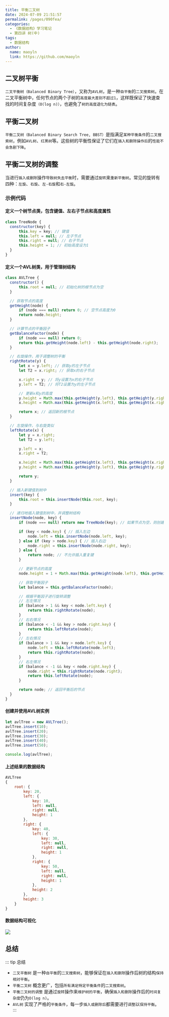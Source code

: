 ```yaml
---
title: 平衡二叉树
date: 2024-07-09 21:51:57
permalink: /pages/090fea/
categories:
  - 《数据结构》学习笔记
  - 第四讲 树(中)
tags:
  - 数据结构
author:
  name: maoyln
  link: https://github.com/maoyln
---
```


## 二叉树平衡

`二叉平衡树（Balanced Binary Tree）`，又称为`AVL树`，是一种`自平衡`的`二叉搜索树`。在二叉平衡树中，任何节点的两个子树的`高度最大差别不超过1`，这样既保证了快速查找的时间复杂度`（O(log n)）`，也避免了`树的高度退化为链表`。

## 平衡二叉树

`平衡二叉树（Balanced Binary Search Tree, BBST）`是指满足`某种平衡条件`的`二叉搜索树`，例如`AVL树`、`红黑树`等。这些树的平衡性保证了它们在`插入和删除操作后`的`性能不会急剧下降`。

## 平衡二叉树的调整

当进行`插入或删除`操作`导致树失去平衡`时，需要通过`旋转`来`重新平衡树`。常见的旋转有四种：`左旋`、`右旋`、`左-右旋`和`右-左旋`。

### 示例代码

#### 定义一个树节点类，包含键值、左右子节点和高度属性

```javascript
class TreeNode {
  constructor(key) {
      this.key = key; // 键值
      this.left = null; // 左子节点
      this.right = null; // 右子节点
      this.height = 1; // 初始高度设为1
  }
}
```

#### 定义一个AVL树类，用于管理树结构

```javascript
class AVLTree {
  constructor() {
      this.root = null; // 初始化树的根节点为空
  }

  // 获取节点的高度
  getHeight(node) {
      if (node === null) return 0; // 空节点高度为0
      return node.height;
  }

  // 计算节点的平衡因子
  getBalanceFactor(node) {
      if (node === null) return 0;
      return this.getHeight(node.left) - this.getHeight(node.right);
  }

  // 右旋操作，用于调整树的平衡
  rightRotate(y) {
      let x = y.left; // 获取y的左子节点
      let T2 = x.right; // 获取x的右子节点

      x.right = y; // 将y设置为x的右子节点
      y.left = T2; // 将T2设置为y的左子节点

      // 更新x和y的高度
      y.height = Math.max(this.getHeight(y.left), this.getHeight(y.right)) + 1;
      x.height = Math.max(this.getHeight(x.left), this.getHeight(x.right)) + 1;

      return x; // 返回新的根节点
  }

  // 左旋操作，与右旋类似
  leftRotate(x) {
      let y = x.right;
      let T2 = y.left;

      y.left = x;
      x.right = T2;

      x.height = Math.max(this.getHeight(x.left), this.getHeight(x.right)) + 1;
      y.height = Math.max(this.getHeight(y.left), this.getHeight(y.right)) + 1;

      return y;
  }

  // 插入新键值到树中
  insert(key) {
      this.root = this.insertNode(this.root, key);
  }

  // 递归地插入键值到树中，并调整树结构
  insertNode(node, key) {
      if (node === null) return new TreeNode(key); // 如果节点为空，则创建新节点并返回

      if (key < node.key) { // 插入左边
          node.left = this.insertNode(node.left, key);
      } else if (key > node.key) { // 插入右边
          node.right = this.insertNode(node.right, key);
      } else {
          return node; // 不允许插入重复键
      }

      // 更新节点的高度
      node.height = 1 + Math.max(this.getHeight(node.left), this.getHeight(node.right));

      // 获取平衡因子
      let balance = this.getBalanceFactor(node);

      // 根据平衡因子进行旋转调整
      // 左左情况
      if (balance > 1 && key < node.left.key) {
          return this.rightRotate(node);
      }
      // 右右情况
      if (balance < -1 && key > node.right.key) {
          return this.leftRotate(node);
      }
      // 左右情况
      if (balance > 1 && key > node.left.key) {
          node.left = this.leftRotate(node.left);
          return this.rightRotate(node);
      }
      // 右左情况
      if (balance < -1 && key < node.right.key) {
          node.right = this.rightRotate(node.right);
          return this.leftRotate(node);
      }

      return node; // 返回平衡后的节点
  }
}
```

#### 创建并使用AVL树实例
```javascript
let avlTree = new AVLTree();
avlTree.insert(10);
avlTree.insert(20);
avlTree.insert(30);
avlTree.insert(40);
avlTree.insert(50);

console.log(avlTree);
```

#### 上述结果的数据结构
```javascript
AVLTree
{
    root: {
        key: 20,
        left: {
            key: 10,
            left: null,
            right: null,
            height: 1
        },
        right: {
            key: 40,
            left: {
                key: 30,
                left: null,
                right: null,
                height: 1
            },
            right: {
                key: 50,
                left: null,
                right: null,
                height: 1
            },
            height: 2
        },
        height: 3
    }
}
```

#### 数据结构可视化
![](https://cdn.jsdelivr.net/gh/maoyln/maoyl-img/blog/5111721120937_.pic.jpg)

## 总结

::: tip 总结
- `二叉平衡树` 是一种`自平衡`的`二叉搜索树`，能够保证在`插入和删除`操作后树的结构`保持相对平衡`。
- `平衡二叉树` 概念更广，包括`所有满足特定平衡条件`的`二叉搜索树`。
- `平衡二叉树的调整` 是通过`旋转`操作来`维护树的平衡`，确保`插入和删除`操作后的`时间复杂度`仍为`O(log n)`。
- `AVL树` 实现了严格的`平衡条件`，每一步`插入或删除后`都需要进行`调整`以`保持平衡`。
:::